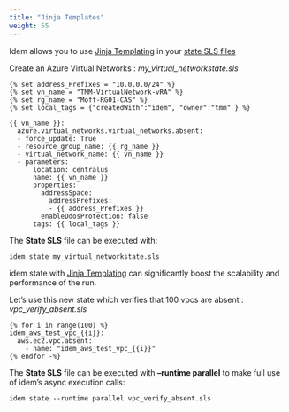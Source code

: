```yaml
---
title: "Jinja Templates"
weight: 55
---
```


Idem allows you to use [Jinja Templating](https://jinja.palletsprojects.com/en/3.0.x/) in your [state SLS files](/How-to-use-Idem/States/)

Create an Azure Virtual Networks : <i>my_virtual_networkstate.sls</i>

```shell
{% set address_Prefixes = "10.0.0.0/24" %}
{% set vn_name = "TMM-VirtualNetwork-vRA" %}
{% set rg_name = "Moff-RG01-CAS" %}
{% set local_tags = {"createdWith":"idem", "owner":"tmm" } %}

{{ vn_name }}:
  azure.virtual_networks.virtual_networks.absent:
  - force_update: True
  - resource_group_name: {{ rg_name }}
  - virtual_network_name: {{ vn_name }}
  - parameters:
      location: centralus
      name: {{ vn_name }}
      properties:
        addressSpace:
          addressPrefixes:
          - {{ address_Prefixes }}
        enableDdosProtection: false
      tags: {{ local_tags }}
```
The <b>State SLS</b> file can be executed with:

```shell
idem state my_virtual_networkstate.sls
```

idem state with [Jinja Templating](https://jinja.palletsprojects.com/en/3.0.x/) can significantly boost the scalability and performance of the run. 

Let’s use this new state which verifies that 100 vpcs are absent : <i>vpc_verify_absent.sls</i>

```shell
{% for i in range(100) %}
idem_aws_test_vpc_{{i}}:
  aws.ec2.vpc.absent:
    - name: "idem_aws_test_vpc_{{i}}"
{% endfor -%}
```

The <b>State SLS</b> file can be executed with <b>–runtime parallel</b> to make full use of idem’s async execution calls:

```shell
idem state --runtime parallel vpc_verify_absent.sls
```